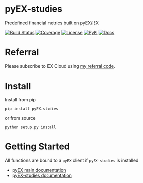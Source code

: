 # pyEX-studies
Predefined financial metrics built on pyEX/IEX

[![Build Status](https://dev.azure.com/tpaine154/pyEX/_apis/build/status/timkpaine.pyEX-studies?branchName=main)](https://dev.azure.com/tpaine154/pyEX/_build/latest?definitionId=7&branchName=main)
[![Coverage](https://img.shields.io/azure-devops/coverage/tpaine154/pyEX/7/main)](https://img.shields.io/azure-devops/coverage/tpaine154/pyEX/7)
[![License](https://img.shields.io/github/license/timkpaine/pyEX-studies.svg)](https://pypi.python.org/pypi/pyEX-studies/)
[![PyPI](https://img.shields.io/pypi/v/pyEX-studies.svg)](https://pypi.python.org/pypi/pyEX-studies/)
[![Docs](https://img.shields.io/readthedocs/pyex-studies.svg)](https://pyex-studies.readthedocs.io)

# Referral
Please subscribe to IEX Cloud using [my referral code](https://iexcloud.io/s/6332a3c3 ).

# Install
Install from pip

`pip install pyEX.studies`

or from source

`python setup.py install`

# Getting Started
All functions are bound to a `pyEX` client if `pyEX-studies` is installed

- [pyEX main documentation](https://pyEX.readthedocs.io)
- [pyEX-studies documentation](https://pyEX-studies.readthedocs.io)
